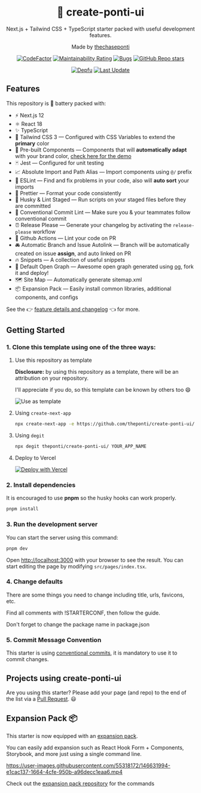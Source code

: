 <div align="center">
  <h1>🔋 create-ponti-ui</h1>
  <p>Next.js + Tailwind CSS + TypeScript starter packed with useful development features.</p>
  <p>Made by <a href="https://twitter.com/thechaseponti">thechaseponti</a></p>
  
  
  [![CodeFactor](https://www.codefactor.io/repository/theponti/create-ponti-ui/badge/main)](https://www.codefactor.io/repository/github/theponti/create-ponti-ui/overview/main)
  [![Maintainability Rating](https://sonarcloud.io/api/project_badges/measure?project=theponti_create-ponti-ui&metric=sqale_rating)](https://sonarcloud.io/dashboard?id=theponti_create-ponti-ui)
  [![Bugs](https://sonarcloud.io/api/project_badges/measure?project=theponti_create-ponti-ui&metric=bugs)](https://sonarcloud.io/dashboard?id=theponti_create-ponti-ui)
  [![GitHub Repo stars](https://img.shields.io/github/stars/theponti/create-ponti-ui/)](https://github.com/theponti/create-ponti-ui/stargazers)
  
  [![Depfu](https://badges.depfu.com/badges/fc6e730632ab9dacaf7df478a08684a7/overview.svg)](https://depfu.com/github/theponti/create-ponti-ui/?project_id=30160)
  [![Last Update](https://img.shields.io/badge/deps%20update-every%20sunday-blue.svg)](https://shields.io/)
</div>

## Features

This repository is 🔋 battery packed with:

- ⚡️ Next.js 12
- ⚛️ React 18
- ✨ TypeScript
- 💨 Tailwind CSS 3 — Configured with CSS Variables to extend the **primary** color
- 💎 Pre-built Components — Components that will **automatically adapt** with your brand color, [check here for the demo](https://tsnext-tw.thcl.dev/components)
- 🃏 Jest — Configured for unit testing
- 📈 Absolute Import and Path Alias — Import components using `@/` prefix
- 📏 ESLint — Find and fix problems in your code, also will **auto sort** your imports
- 💖 Prettier — Format your code consistently
- 🐶 Husky & Lint Staged — Run scripts on your staged files before they are committed
- 🤖 Conventional Commit Lint — Make sure you & your teammates follow conventional commit
- ⏰ Release Please — Generate your changelog by activating the `release-please` workflow
- 👷 Github Actions — Lint your code on PR
- 🚘 Automatic Branch and Issue Autolink — Branch will be automatically created on issue **assign**, and auto linked on PR
- 🔥 Snippets — A collection of useful snippets
- 👀 Default Open Graph — Awesome open graph generated using [og](https://github.com/theodorusclarence/og), fork it and deploy!
- 🗺 Site Map — Automatically generate sitemap.xml
- 📦 Expansion Pack — Easily install common libraries, additional components, and configs

See the 👉 [feature details and changelog](https://github.com/theponti/create-ponti-ui/blob/main/CHANGELOG.md) 👈 for more.

## Getting Started

### 1. Clone this template using one of the three ways:

1. Use this repository as template

   **Disclosure:** by using this repository as a template, there will be an attribution on your repository.

   I'll appreciate if you do, so this template can be known by others too 😄

   ![Use as template](https://user-images.githubusercontent.com/55318172/129183039-1a61e68d-dd90-4548-9489-7b3ccbb35810.png)

2. Using `create-next-app`

   ```bash
   npx create-next-app -e https://github.com/theponti/create-ponti-ui/ project-name
   ```

3. Using `degit`

   ```bash
   npx degit theponti/create-ponti-ui/ YOUR_APP_NAME
   ```

4. Deploy to Vercel

   [![Deploy with Vercel](https://vercel.com/button)](https://vercel.com/new/git/external?repository-url=https%3A%2F%2Fgithub.com%2Ftheponti%2Fcreate-ponti-ui)

### 2. Install dependencies

It is encouraged to use **pnpm** so the husky hooks can work properly.

```bash
pnpm install
```

### 3. Run the development server

You can start the server using this command:

```bash
pnpm dev
```

Open [http://localhost:3000](http://localhost:3000) with your browser to see the result. You can start editing the page by modifying `src/pages/index.tsx`.

### 4. Change defaults

There are some things you need to change including title, urls, favicons, etc.

Find all comments with !STARTERCONF, then follow the guide.

Don't forget to change the package name in package.json

### 5. Commit Message Convention

This starter is using [conventional commits](https://www.conventionalcommits.org/en/v1.0.0/), it is mandatory to use it to commit changes.

## Projects using create-ponti-ui

<!--
TEMPLATE
- [sitename](https://sitelink.com) ([Source](https://github.com/githublink))
- [sitename](https://sitelink.com)
-->

Are you using this starter? Please add your page (and repo) to the end of the list via a [Pull Request](https://github.com/theponti/create-ponti-ui/edit/main/README.md). 😃

## Expansion Pack 📦

This starter is now equipped with an [expansion pack](https://github.com/theodorusclarence/expansion-pack).

You can easily add expansion such as React Hook Form + Components, Storybook, and more just using a single command line.

https://user-images.githubusercontent.com/55318172/146631994-e1cac137-1664-4cfe-950b-a96decc1eaa6.mp4

Check out the [expansion pack repository](https://github.com/theodorusclarence/expansion-pack) for the commands
